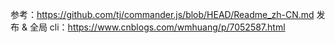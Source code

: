 参考：https://github.com/tj/commander.js/blob/HEAD/Readme_zh-CN.md
发布 & 全局 cli：https://www.cnblogs.com/wmhuang/p/7052587.html

